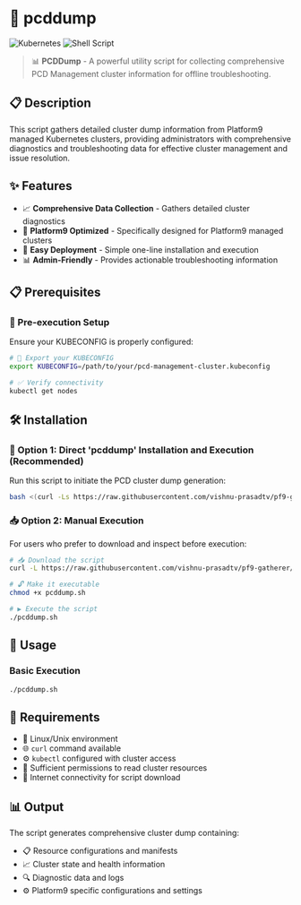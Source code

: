 # 🚀 pcddump

![Kubernetes](https://img.shields.io/badge/kubernetes-%23326ce5.svg?style=for-the-badge&logo=kubernetes&logoColor=white) ![Shell Script](https://img.shields.io/badge/shell_script-%23121011.svg?style=for-the-badge&logo=gnu-bash&logoColor=white)

> 📊 **PCDDump** - A powerful utility script for collecting comprehensive PCD Management cluster information for offline troubleshooting.

## 📋 Description

This script gathers detailed cluster dump information from Platform9 managed Kubernetes clusters, providing administrators with comprehensive diagnostics and troubleshooting data for effective cluster management and issue resolution.

## ✨ Features

- 📈 **Comprehensive Data Collection** - Gathers detailed cluster diagnostics
- 🔧 **Platform9 Optimized** - Specifically designed for Platform9 managed clusters  
- 🚀 **Easy Deployment** - Simple one-line installation and execution
- 📊 **Admin-Friendly** - Provides actionable troubleshooting information

## 📋 Prerequisites

### 📝 Pre-execution Setup

Ensure your KUBECONFIG is properly configured:

```bash
# 🔑 Export your KUBECONFIG
export KUBECONFIG=/path/to/your/pcd-management-cluster.kubeconfig

# ✅ Verify connectivity
kubectl get nodes
```

## 🛠️ Installation

### 🚀 Option 1: Direct 'pcddump' Installation and Execution (Recommended)

Run this script to initiate the PCD cluster dump generation:

```bash
bash <(curl -Ls https://raw.githubusercontent.com/vishnu-prasadtv/pf9-gatherer/refs/heads/main/pcddump.sh)
```

### 📥 Option 2: Manual Execution

For users who prefer to download and inspect before execution:

```bash
# 📥 Download the script
curl -L https://raw.githubusercontent.com/vishnu-prasadtv/pf9-gatherer/refs/heads/main/pcddump.sh -o pcddump.sh

# 🔓 Make it executable
chmod +x pcddump.sh

# ▶️ Execute the script
./pcddump.sh
```

## 🚀 Usage

### Basic Execution

```bash
./pcddump.sh
```

## 🔧 Requirements

- 🐧 Linux/Unix environment
- 🌐 `curl` command available
- ⚙️ `kubectl` configured with cluster access
- 🔑 Sufficient permissions to read cluster resources
- 🔗 Internet connectivity for script download

## 📊 Output

The script generates comprehensive cluster dump containing:

- 📋 Resource configurations and manifests
- 📈 Cluster state and health information  
- 🔍 Diagnostic data and logs
- ⚙️ Platform9 specific configurations and settings
